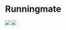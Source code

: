 # Runningmate
<img src="https://img.shields.io/badge/react-61DAFB?style=for-the-badge&logo=react&logoColor=white">
<img src="https://img.shields.io/badge/Node.js-76D04B?style=flat-square&logo=Node.js&logoColor=white">
